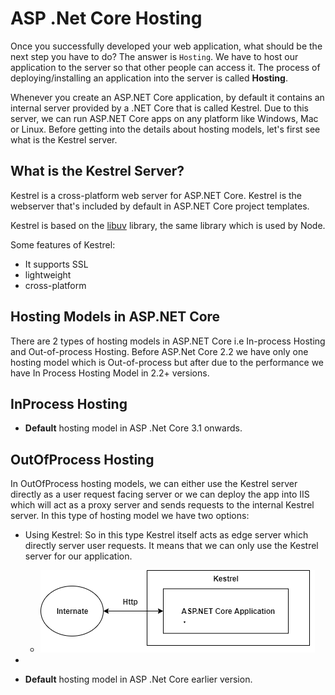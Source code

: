 # ASP .Net Core Hosting

Once you successfully developed your web application, what should be the next step you have to do? The answer is `Hosting`. We have to host our application to the server so that other people can access it. The process of deploying/installing an application into the server is called **Hosting**.

Whenever you create an ASP.NET Core application, by default it contains an internal server provided by a .NET Core that is called Kestrel. Due to this server, we can run ASP.NET Core apps on any platform like Windows, Mac or Linux. Before getting into the details about hosting models, let's first see what is the Kestrel server.

## What is the Kestrel Server?

Kestrel is a cross-platform web server for ASP.NET Core. Kestrel is the webserver that's included by default in ASP.NET Core project templates.

Kestrel is based on the [libuv](https://github.com/libuv/libuv) library, the same library which is used by Node.

Some features of Kestrel:

- It supports SSL
- lightweight
- cross-platform

## Hosting Models in ASP.NET Core

There are 2 types of hosting models in ASP.NET Core i.e In-process Hosting and Out-of-process Hosting. Before ASP.Net Core 2.2 we have only one hosting model which is Out-of-process but after due to the performance we have In Process Hosting Model in 2.2+ versions.

## InProcess Hosting

- **Default** hosting model in ASP .Net Core 3.1 onwards.

## OutOfProcess Hosting

In OutOfProcess hosting models, we can either use the Kestrel server directly as a user request facing server or we can deploy the app into IIS which will act as a proxy server and sends requests to the internal Kestrel server. In this type of hosting model we have two options:

- Using Kestrel: So in this type Kestrel itself acts as edge server which directly server user requests. It means that we can only use the Kestrel server for our application.

  - ![kestrel](./images/1.png)

-

- **Default** hosting model in ASP .Net Core earlier version.
